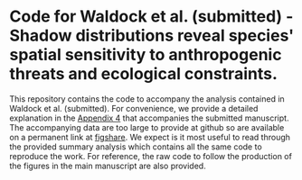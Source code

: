 # Code for Waldock et al. (submitted) - **Shadow distributions reveal species' spatial sensitivity to anthropogenic threats and ecological constraints**.

This repository contains the code to accompany the analysis contained in Waldock et al. (submitted). For convenience, we provide a detailed explanation in the [Appendix 4](https://github.com/wyss-swiss-fish/xAI-demonstration/blob/d348eb0a0c1351da28c140adaf214c1c08e504ab/Appendix%204%20Explainable%20AI%20for%20SDMs%20code.pdf) that accompanies the submitted manuscript. The accompanying data are too large to provide at github so are available on a permanent link at [figshare](https://figshare.com/account/articles/24511183). We expect is it most useful to read through the provided summary analysis which contains all the same code to reproduce the work. For reference, the raw code to follow the production of the figures in the main manuscript are also provided.
